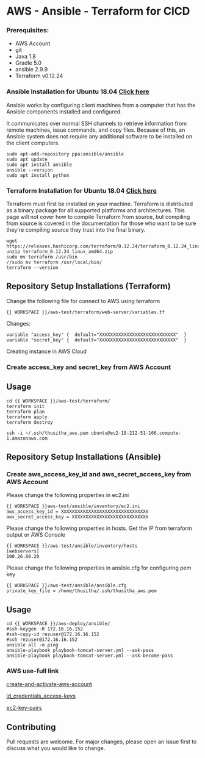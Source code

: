 # AWS - Ansible - Terraform for CICD

### Prerequisites:
   * AWS Account
   * git
   * Java 1.8
   * Gradle 5.0  
   * ansible 2.9.9
   * Terraform v0.12.24


### Ansible Installation for Ubuntu 18.04  [Click here](https://www.digitalocean.com/community/tutorials/how-to-install-and-configure-ansible-on-ubuntu-18-04)
Ansible works by configuring client machines from a computer that has the Ansible components installed and configured.

It communicates over normal SSH channels to retrieve information from remote machines, issue commands, and copy files. Because of this, an Ansible system does not require any additional software to be installed on the client computers.
	
	sudo apt-add-repository ppa:ansible/ansible
	sudo apt update
	sudo apt install ansible
	ansible --version
	sudo apt install python
		
	
### Terraform Installation for Ubuntu 18.04  [Click here](https://www.digitalocean.com/community/tutorials/how-to-install-and-configure-ansible-on-ubuntu-18-04)	
Terraform must first be installed on your machine. Terraform is distributed as a binary package for all supported platforms and architectures. This page will not cover how to compile Terraform from source, but compiling from source is covered in the documentation for those who want to be sure they're compiling source they trust into the final binary.

	wget https://releases.hashicorp.com/terraform/0.12.24/terraform_0.12.24_linux_amd64.zip
	unzip terraform_0.12.24_linux_amd64.zip
	sudo mv terraform /usr/bin
	//sudo mv terraform /usr/local/bin/
	terraform --version


## Repository Setup Installations (Terraform)


Change the following file for connect to AWS using terraform
	
	{{ WORKSPACE }}/aws-test/terraform/web-server/variables.tf
	
Changes:
	
	variable "access_key" {  default="XXXXXXXXXXXXXXXXXXXXXXXXXXXX"  }
	variable "secret_key" {  default="XXXXXXXXXXXXXXXXXXXXXXXXXXXX"  }


Creating instance in AWS Cloud
### Create access_key and secret_key from AWS Account


## Usage	

	cd {{ WORKSPACE }}/aws-test/terraform/	
	terraform init	
	terraform plan	
	terraform apply	
	terraform destroy
	
	ssh -i ~/.ssh/thusitha_aws.pem ubuntu@ec2-18-212-51-166.compute-1.amazonaws.com


## Repository Setup Installations (Ansible)

### Create aws_access_key_id and aws_secret_access_key from AWS Account

Please change the  following properties in ec2.ini
	
	{{ WORKSPACE }}aws-test/ansible/inventory/ec2.ini
	aws_access_key_id = XXXXXXXXXXXXXXXXXXXXXXXXXXXXXXXX
	aws_secret_access_key = XXXXXXXXXXXXXXXXXXXXXXXXXXXX
	
Please change the  following properties in hosts. Get the IP from terraform output or AWS Console
	
	{{ WORKSPACE }}/aws-test/ansible/inventory/hosts
	[webservers]
	100.26.60.20

Please change the following properties in ansible.cfg for configuring pem key
		
	{{ WORKSPACE }}/aws-test/ansible/ansible.cfg
	private_key_file = /home/thusitha/.ssh/thusitha_aws.pem

## Usage

	cd {{ WORKSPACE }}/aws-deploy/ansible/
	#ssh-keygen -R 172.16.16.152
	#ssh-copy-id rezuser@172.16.16.152
	#ssh rezuser@172.16.16.152	
	ansible all -m ping	
	ansible-playbook playbook-tomcat-server.yml --ask-pass
	ansible-playbook playbook-tomcat-server.yml --ask-become-pass


### AWS use-full link

[create-and-activate-aws-account](https://aws.amazon.com/premiumsupport/knowledge-center/create-and-activate-aws-account/)

[id_credentials_access-keys](https://docs.aws.amazon.com/IAM/latest/UserGuide/id_credentials_access-keys.html)

[ec2-key-pairs](https://docs.aws.amazon.com/AWSEC2/latest/UserGuide/ec2-key-pairs.html)



## Contributing
Pull requests are welcome. For major changes, please open an issue first to discuss what you would like to change.